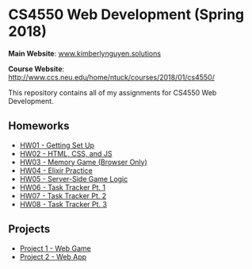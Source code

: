 # CS4550 Web Development (Spring 2018)
**Main Website**: www.kimberlynguyen.solutions 

**Course Website**: http://www.ccs.neu.edu/home/ntuck/courses/2018/01/cs4550/ 
 

This repository contains all of my assignments for CS4550 Web Development.

## Homeworks
- [HW01 - Getting Set Up](http://hw01.kimberlynguyen.solutions/)  
- [HW02 - HTML, CSS, and JS](http://hw02.kimberlynguyen.solutions/)
- [HW03 - Memory Game (Browser Only)](https://github.com/kimberlypn/CS4550/tree/v1.0/memory)
- [HW04 - Elixir Practice](https://github.com/kimberlypn/CS4550/tree/master/calc)
- [HW05 - Server-Side Game Logic](http://memory.kimberlynguyen.solutions)
- [HW06 - Task Tracker Pt. 1](http://tasks1.kimberlynguyen.solutions)
- [HW07 - Task Tracker Pt. 2](http://tasks2.kimberlynguyen.solutions)
- [HW08 - Task Tracker Pt. 3](http://tasks3.kimberlynguyen.solutions)

## Projects
- [Project 1 - Web Game](http://shambomon.kimberlynguyen.solutions/)  
- [Project 2 - Web App](http://travelpal.kimberlynguyen.solutions/)  
